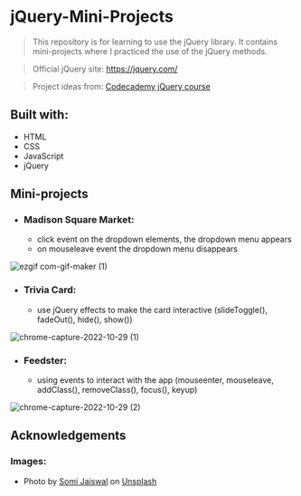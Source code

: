# jQuery-Mini-Projects

> This repository is for learning to use the jQuery library. It contains mini-projects where I practiced the use of the jQuery methods.

> Official jQuery site: https://jquery.com/

> Project ideas from: [Codecademy jQuery course](https://www.codecademy.com/learn/learn-jquery)

## Built with:

- HTML
- CSS
- JavaScript
- jQuery

## Mini-projects
* ### Madison Square Market:
   - click event on the dropdown elements, the dropdown menu appears
   - on mouseleave event the dropdown menu disappears

![ezgif com-gif-maker (1)](https://user-images.githubusercontent.com/79658534/204545918-9e209fc7-7eb9-4889-9186-1a730c384595.gif)

* ### Trivia Card:
   - use jQuery effects to make the card interactive (slideToggle(), fadeOut(), hide(), show())
   
![chrome-capture-2022-10-29 (1)](https://user-images.githubusercontent.com/79658534/204587881-762de15a-85c7-4f9a-b0ec-b12e8319ea7a.gif)

* ### Feedster:
   - using events to interact with the app (mouseenter, mouseleave, addClass(), removeClass(), focus(), keyup)
   
![chrome-capture-2022-10-29 (2)](https://user-images.githubusercontent.com/79658534/204620739-239d15ad-5fe3-4406-b47a-37d39a15a44f.gif)

## Acknowledgements

### Images:

- Photo by <a href="https://unsplash.com/@somijaiswal_fotografia?utm_source=unsplash&utm_medium=referral&utm_content=creditCopyText">Somi Jaiswal</a> on <a href="https://unsplash.com/s/photos/market?utm_source=unsplash&utm_medium=referral&utm_content=creditCopyText">Unsplash</a>
